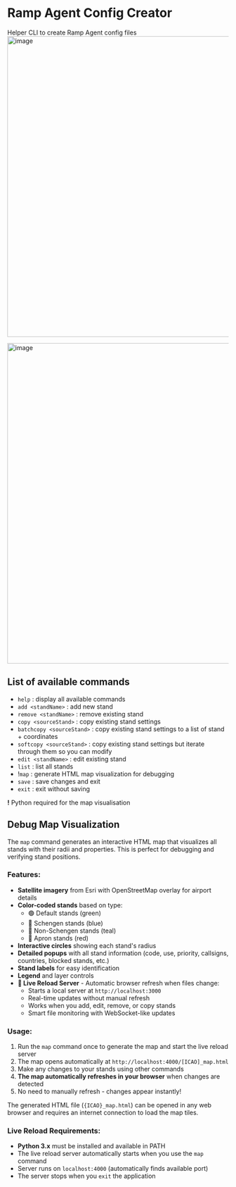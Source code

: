# Ramp Agent Config Creator
Helper CLI to create Ramp Agent config files
<img width="924" height="683" alt="image" src="https://github.com/user-attachments/assets/bfc6feb9-e2ab-40f4-84f8-999b3268d156" />

<img width="826" height="728" alt="image" src="https://github.com/user-attachments/assets/0a8490a4-ea9a-4720-8333-123229f02620" />

## List of available commands
- `help` : display all available commands
- `add <standName>` : add new stand
- `remove <standName>` : remove existing stand
- `copy <sourceStand>` : copy existing stand settings
- `batchcopy <sourceStand>` : copy existing stand settings to a list of stand + coordinates
- `softcopy <sourceStand>` : copy existing stand settings but iterate through them so you can modify
- `edit <standName>` : edit existing stand
- `list` : list all stands
- !`map` : generate HTML map visualization for debugging
- `save` : save changes and exit
- `exit` : exit without saving

**!** Python required for the map visualisation

## Debug Map Visualization

The `map` command generates an interactive HTML map that visualizes all stands with their radii and properties. This is perfect for debugging and verifying stand positions.

### Features:
- **Satellite imagery** from Esri with OpenStreetMap overlay for airport details
- **Color-coded stands** based on type:
  - 🟢 Default stands (green)
  - 🔵 Schengen stands (blue) 
  - 🔵 Non-Schengen stands (teal)
  - 🔴 Apron stands (red)
- **Interactive circles** showing each stand's radius
- **Detailed popups** with all stand information (code, use, priority, callsigns, countries, blocked stands, etc.)
- **Stand labels** for easy identification
- **Legend** and layer controls
- **🔄 Live Reload Server** - Automatic browser refresh when files change:
  - Starts a local server at `http://localhost:3000`
  - Real-time updates without manual refresh
  - Works when you add, edit, remove, or copy stands
  - Smart file monitoring with WebSocket-like updates

### Usage:
1. Run the `map` command once to generate the map and start the live reload server
2. The map opens automatically at `http://localhost:4000/[ICAO]_map.html`
3. Make any changes to your stands using other commands
4. **The map automatically refreshes in your browser** when changes are detected
5. No need to manually refresh - changes appear instantly!

The generated HTML file (`{ICAO}_map.html`) can be opened in any web browser and requires an internet connection to load the map tiles.

### Live Reload Requirements:
- **Python 3.x** must be installed and available in PATH
- The live reload server automatically starts when you use the `map` command
- Server runs on `localhost:4000` (automatically finds available port)
- The server stops when you `exit` the application
